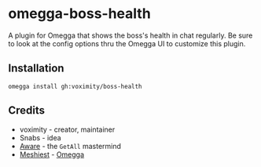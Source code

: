 # omegga-boss-health

A plugin for Omegga that shows the boss's health in chat regularly. Be sure to look at the config options thru the Omegga UI to customize this plugin.

## Installation

`omegga install gh:voximity/boss-health`

## Credits

* voximity - creator, maintainer
* Snabs - idea
* [Aware](https://github.com/mraware) - the `GetAll` mastermind
* [Meshiest](https://github.com/Meshiest) - [Omegga](https://github.com/brickadia-community/omegga)
